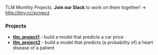 TLM Monthly Projects. **Join our Slack** to work on them together! -> http://tiny.cc/xcnwcz

### Projects
-  [**tlm_project1**](https://github.com/the-learning-machine/projects/tree/master/tlm_project1) - build a model that predicts a car price
- [**tlm_project2**](https://github.com/the-learning-machine/projects/tree/master/tlm_project2) - build a model that predicts (a probability of) a heart disease of a patient
